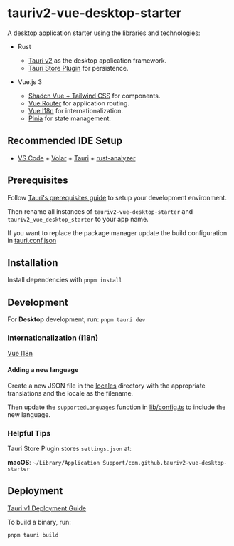 # tauriv2-vue-desktop-starter

A desktop application starter using the libraries and technologies:

- Rust

  - [Tauri v2](https://beta.tauri.app/start/) as the desktop application framework.
  - [Tauri Store Plugin](https://v2.tauri.app/plugin/store/) for persistence.

- Vue.js 3
  - [Shadcn Vue + Tailwind CSS](https://www.shadcn-vue.com/) for components.
  - [Vue Router](https://router.vuejs.org/) for application routing.
  - [Vue I18n](https://vue-i18n.intlify.dev/) for internationalization.
  - [Pinia](https://vue-i18n.intlify.dev/) for state management.

## Recommended IDE Setup

- [VS Code](https://code.visualstudio.com/) + [Volar](https://marketplace.visualstudio.com/items?itemName=Vue.volar) + [Tauri](https://marketplace.visualstudio.com/items?itemName=tauri-apps.tauri-vscode) + [rust-analyzer](https://marketplace.visualstudio.com/items?itemName=rust-lang.rust-analyzer)

## Prerequisites

Follow [Tauri's prerequisites guide](https://v2.tauri.app/start/prerequisites/) to setup your development environment.

Then rename all instances of `tauriv2-vue-desktop-starter` and `tauriv2_vue_desktop_starter` to your app name.

If you want to replace the package manager update the build configuration in [tauri.conf.json](./src-tauri/tauri.conf.json)

## Installation

Install dependencies with `pnpm install`

## Development

For **Desktop** development, run: `pnpm tauri dev`

### Internationalization (i18n)

[Vue I18n](https://vue-i18n.intlify.dev/)

#### Adding a new language

Create a new JSON file in the [locales](./src/i18n/locales/) directory with the appropriate translations and the locale as the filename.

Then update the `supportedLanguages` function in [lib/config.ts](./src/lib/config.ts) to include the new language.

### Helpful Tips

Tauri Store Plugin stores `settings.json` at:

**macOS**: `~/Library/Application Support/com.github.tauriv2-vue-desktop-starter`

## Deployment

[Tauri v1 Deployment Guide](https://tauri.app/v1/guides/distribution/publishing)

To build a binary, run:

```bash
pnpm tauri build
```

